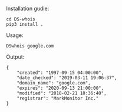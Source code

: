 Installation gudie:

```
cd DS-whois
pip3 install .
```

Usage:
```
DSwhois google.com
```
Output:
```
{
    "created": "1997-09-15 04:00:00",
    "date_checked": "2019-03-11 19:06:37",
    "domain_name": "google.com",
    "expires": "2020-09-13 21:00:00",
    "modified": "2018-02-21 18:36:40",
    "registrar": "MarkMonitor Inc."
}
```
